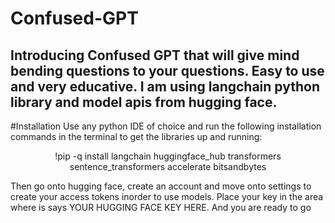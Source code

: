 # Confused-GPT
## Introducing Confused GPT that will give mind bending questions to your questions. Easy to use and very educative. I am using langchain python library and model apis from hugging face.

#Installation
Use any python IDE of choice and run the following installation commands in the terminal to get the libraries up and running:

<center>!pip -q install langchain huggingface_hub transformers sentence_transformers accelerate bitsandbytes</center>

Then go onto hugging face, create an account and move onto settings to create your access tokens inorder to use models.
Place your key in the area where is says YOUR HUGGING FACE KEY HERE.
And you are ready to go
